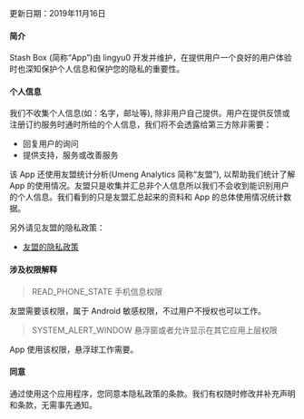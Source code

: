 更新日期：2019年11月16日

#### 简介
Stash Box (简称“App”)由 lingyu0 开发并维护，在提供用户一个良好的用户体验时也深知保护个人信息和保护您的隐私的重要性。

#### 个人信息
我们不收集个人信息(如：名字，邮址等), 除非用户自己提供。用户在提供反馈或注册订约服务时通时所给的个人信息，我们将不会透露给第三方除非需要：

* 回复用户的询问  
* 提供支持，服务或改善服务

该 App 还使用友盟统计分析(Umeng Analytics 简称“友盟”), 以帮助我们统计了解 App 的使用情况。友盟只是收集并汇总非个人信息所以我们不会收到能识别用户的个人信息。我们看到的只是友盟汇总起来的资料和 App 的总体使用情况统计数据。  
  
另外请见友盟的隐私政策：  
* [友盟的隐私政策](https://www.umeng.com/policy)

#### 涉及权限解释
> READ_PHONE_STATE 手机信息权限  

友盟需要该权限，属于 Android 敏感权限，不过用户不授权也可以工作。  

> SYSTEM_ALERT_WINDOW 悬浮窗或者允许显示在其它应用上层权限  

App 使用该权限，悬浮球工作需要。

#### 同意
通过使用这个应用程序，您同意本隐私政策的条款。我们有权随时修改并补充声明和条款，无需事先通知。
